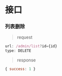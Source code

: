 # 接口

### 列表删除

> request

```js
url: /admin/list?id={id}
type: DELETE
```

> response

```js
{ success: 1 }
```